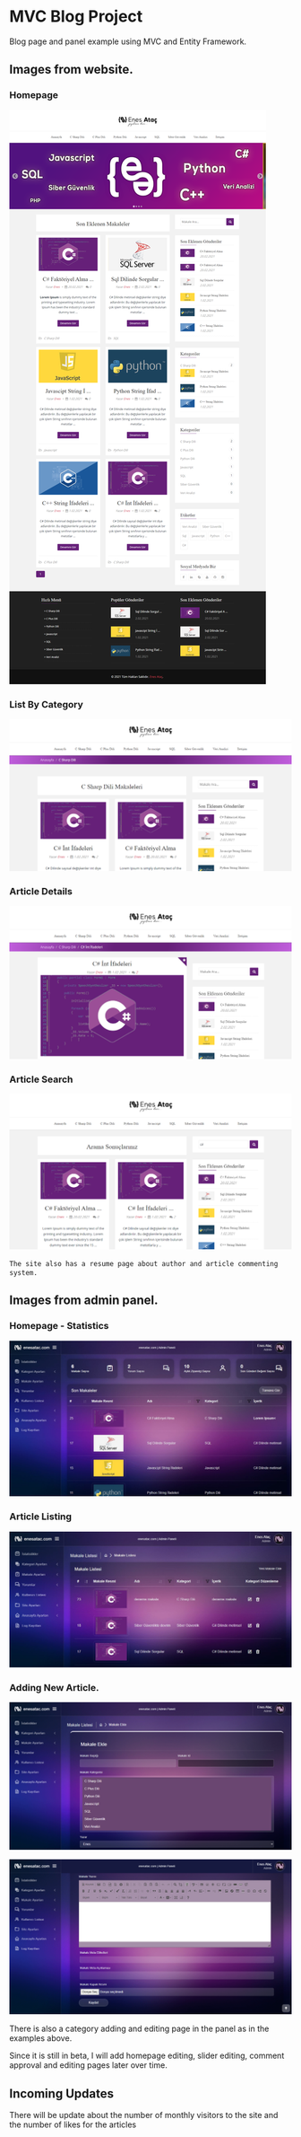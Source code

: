 # MVC Blog Project
Blog page and panel example using MVC and Entity Framework.



## Images from website.


### Homepage

![anasayfa](/images/homepage.png)



### List By Category

![image-20210221004849172](/images/list-by-category.png)



### Article Details

![image-20210221004950499](/images/article-detail.png)



### Article Search

![image-20210221005149084](/images/search-results.png)

```
The site also has a resume page about author and article commenting system.
```


## Images from admin panel.


### Homepage - Statistics

![panel_anasayfa](/images/panel-homepage.jpg)



### Article Listing

![makale](/images/article.jpg)



### Adding New Article.

![image-20210221003552011](/images/article-add.png)

![image-20210221003616355](/images/article-add2.png)




There is also a category adding and editing page in the panel as in the examples above.

Since it is still in beta, I will add homepage editing, slider editing, comment approval and editing pages later over time.



## Incoming Updates

There will be update about the number of monthly visitors to the site and the number of likes for the articles

